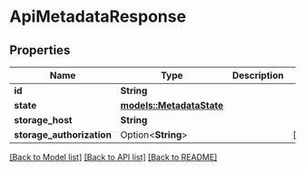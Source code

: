 # ApiMetadataResponse

## Properties

Name | Type | Description | Notes
------------ | ------------- | ------------- | -------------
**id** | **String** |  | 
**state** | [**models::MetadataState**](MetadataState.md) |  | 
**storage_host** | **String** |  | 
**storage_authorization** | Option<**String**> |  | [optional]

[[Back to Model list]](../README.md#documentation-for-models) [[Back to API list]](../README.md#documentation-for-api-endpoints) [[Back to README]](../README.md)


